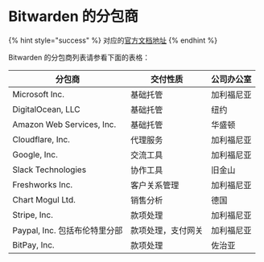 # Bitwarden 的分包商

{% hint style="success" %}
对应的[官方文档地址](https://bitwarden.com/help/article/subprocessors/)
{% endhint %}

Bitwarden 的分包商列表请参看下面的表格：

| 分包商                       | 交付性质      | 公司办公室 |
| ------------------------- | --------- | ----- |
| Microsoft Inc.            | 基础托管      | 加利福尼亚 |
| DigitalOcean, LLC         | 基础托管      | 纽约    |
| Amazon Web Services, Inc. | 基础托管      | 华盛顿   |
| Cloudflare, Inc.          | 代理服务      | 加利福尼亚 |
| Google, Inc.              | 交流工具      | 加利福尼亚 |
| Slack Technologies        | 协作工具      | 旧金山   |
| Freshworks Inc.           | 客户关系管理    | 加利福尼亚 |
| Chart Mogul Ltd.          | 销售分析      | 德国    |
| Stripe, Inc.              | 款项处理      | 加利福尼亚 |
| Paypal, Inc. 包括布伦特里分部     | 款项处理，支付网关 | 加利福尼亚 |
| BitPay, Inc.              | 款项处理      | 佐治亚   |
